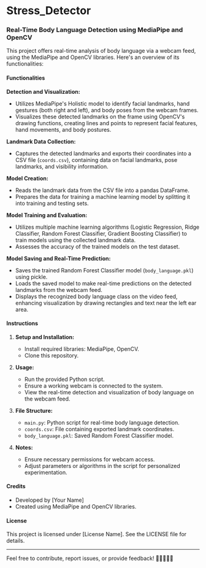 # Stress_Detector
### Real-Time Body Language Detection using MediaPipe and OpenCV

This project offers real-time analysis of body language via a webcam feed, using the MediaPipe and OpenCV libraries. Here's an overview of its functionalities:

#### Functionalities

**Detection and Visualization:**
- Utilizes MediaPipe's Holistic model to identify facial landmarks, hand gestures (both right and left), and body poses from the webcam frames.
- Visualizes these detected landmarks on the frame using OpenCV's drawing functions, creating lines and points to represent facial features, hand movements, and body postures.

**Landmark Data Collection:**
- Captures the detected landmarks and exports their coordinates into a CSV file (`coords.csv`), containing data on facial landmarks, pose landmarks, and visibility information.

**Model Creation:**
- Reads the landmark data from the CSV file into a pandas DataFrame.
- Prepares the data for training a machine learning model by splitting it into training and testing sets.

**Model Training and Evaluation:**
- Utilizes multiple machine learning algorithms (Logistic Regression, Ridge Classifier, Random Forest Classifier, Gradient Boosting Classifier) to train models using the collected landmark data.
- Assesses the accuracy of the trained models on the test dataset.

**Model Saving and Real-Time Prediction:**
- Saves the trained Random Forest Classifier model (`body_language.pkl`) using pickle.
- Loads the saved model to make real-time predictions on the detected landmarks from the webcam feed.
- Displays the recognized body language class on the video feed, enhancing visualization by drawing rectangles and text near the left ear area.

#### Instructions

1. **Setup and Installation:**
   - Install required libraries: MediaPipe, OpenCV.
   - Clone this repository.

2. **Usage:**
   - Run the provided Python script.
   - Ensure a working webcam is connected to the system.
   - View the real-time detection and visualization of body language on the webcam feed.

3. **File Structure:**
   - `main.py`: Python script for real-time body language detection.
   - `coords.csv`: File containing exported landmark coordinates.
   - `body_language.pkl`: Saved Random Forest Classifier model.

4. **Notes:**
   - Ensure necessary permissions for webcam access.
   - Adjust parameters or algorithms in the script for personalized experimentation.

#### Credits

- Developed by [Your Name]
- Created using MediaPipe and OpenCV libraries.

#### License

This project is licensed under [License Name]. See the LICENSE file for details.

---
Feel free to contribute, report issues, or provide feedback! 🚀👩‍💻👨‍💻
